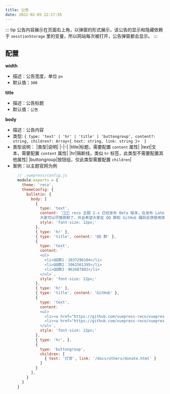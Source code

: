 ```yaml
---
title: 公告
date: 2022-02-05 22:17:55
---
```


::: tip
公告内容展示在页面右上角，以弹窗的形式展示，该公告的显示和隐藏依赖于 `sesstionStorage` 里的变量，所以网站每次被打开，公告弹窗都会显示。
:::

## 配置

**width**

- 描述：公告宽度，单位 `px`
- 默认值：`300`

**title**

- 描述：公告标题
- 默认值：`公告`

**body**

- 描述：公告内容
- 类型: `{
    type: 'text' | 'hr' | 'title' | 'buttongroup',
    content?: string,
    children?: Array<{ text: string, link: string }> 
  }`
- 类型说明：
  |类型|说明|
  |-|-|
  |title|标题，需要配置 `content` 属性|
  |text|文本，需要配置 `content` 属性|
  |hr|隔断线，类似 `hr` 标签，此类型不需要配置其他属性|
  |buttongroup|按钮组，仅此类型需要配置 `children`|
- 案例：以主题官网为例
  ```js
    // .vuepress/config.js
    module.exports = {
      theme: 'reco',
      themeConfig: {
        bulletin: {
          body: [
            {
              type: 'text',
              content: `🎉🎉🎉 reco 主题 2.x 已经发布 Beta 版本，在发布 Latest 版本之前不会再有大的更新，
              大家可以尽情尝鲜了，并且希望大家在 QQ 群和 GitHub 踊跃反馈使用体验，我会在第一时间响应。`,
              style: 'font-size: 12px;'
            },
            { type: 'hr' },
            { type: 'title', content: 'QQ 群' },
            {
              type: 'text',
              content: `
              <ul>
                <li>QQ群1：1037296104</li>
                <li>QQ群2：1061561395</li>
                <li>QQ群3：962687802</li>
              </ul>`,
              style: 'font-size: 12px;'
            },
            { type: 'hr' },
            { type: 'title', content: 'GitHub' },
            {
              type: 'text',
              content: `
              <ul>
                <li><a href="https://github.com/vuepress-reco/vuepress-theme-reco-next/issues">Issues<a/></li>
                <li><a href="https://github.com/vuepress-reco/vuepress-theme-reco-next/discussions/1">Discussions<a/></li>
              </ul>`,
              style: 'font-size: 12px;'
            },
            { type: 'hr', },
            {
              type: 'buttongroup',
              children: [
                { text: '打赏', link: '/docs/others/donate.html' }
              ]
            }
          ],
        }
      }
    }
    ```


